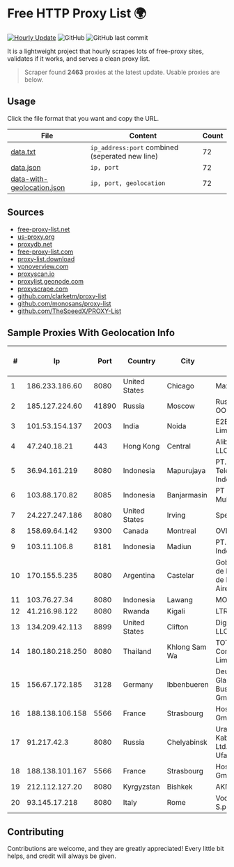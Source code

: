 
# Free HTTP Proxy List 🌍

[![Hourly Update](https://github.com/mertguvencli/http-proxy-list/actions/workflows/main.yml/badge.svg?branch=main)](https://github.com/mertguvencli/http-proxy-list/actions/workflows/main.yml)
![GitHub](https://img.shields.io/github/license/mertguvencli/http-proxy-list)
![GitHub last commit](https://img.shields.io/github/last-commit/mertguvencli/http-proxy-list)

It is a lightweight project that hourly scrapes lots of free-proxy sites, validates if it works, and serves a clean proxy list.


> Scraper found **2463** proxies at the latest update. Usable proxies are below.

## Usage

Click the file format that you want and copy the URL.


|File|Content|Count|
|----|-------|-----|
|[data.txt](https://raw.githubusercontent.com/mertguvencli/http-proxy-list/main/proxy-list/data.txt)|`ip_address:port` combined (seperated new line)|72|
|[data.json](https://raw.githubusercontent.com/mertguvencli/http-proxy-list/main/proxy-list/data.json)|`ip, port`|72|
|[data-with-geolocation.json](https://raw.githubusercontent.com/mertguvencli/http-proxy-list/main/proxy-list/data-with-geolocation.json)|`ip, port, geolocation`|72|

## Sources

* [free-proxy-list.net](https://free-proxy-list.net)
* [us-proxy.org](https://www.us-proxy.org)
* [proxydb.net](http://proxydb.net)
* [free-proxy-list.com](https://free-proxy-list.com/?page=&port=&type%5B%5D=http&type%5B%5D=https&up_time=0&search=Search)
* [proxy-list.download](https://www.proxy-list.download/HTTP)
* [vpnoverview.com](https://vpnoverview.com/privacy/anonymous-browsing/free-proxy-servers)
* [proxyscan.io](https://www.proxyscan.io)
* [proxylist.geonode.com](https://proxylist.geonode.com/api/proxy-list?limit=300&page=1&sort_by=lastChecked&sort_type=desc&protocols=http,https)
* [proxyscrape.com](https://api.proxyscrape.com/v2/?request=displayproxies&protocol=http&timeout=10000&country=all&ssl=all&anonymity=all)
* [github.com/clarketm/proxy-list](https://raw.githubusercontent.com/clarketm/proxy-list/master/proxy-list-raw.txt)
* [github.com/monosans/proxy-list](https://raw.githubusercontent.com/monosans/proxy-list/main/proxies/http.txt)
* [github.com/TheSpeedX/PROXY-List](https://raw.githubusercontent.com/TheSpeedX/PROXY-List/master/http.txt)


## Sample Proxies With Geolocation Info

|#|Ip|Port|Country|City|Internet Service Provider|
|-|--|----|-------|----|-------------------------|
|1|186.233.186.60|8080|United States|Chicago|Maxihost LTDA|
|2|185.127.224.60|41890|Russia|Moscow|Rusphone OOO|
|3|101.53.154.137|2003|India|Noida|E2E Networks Limited|
|4|47.240.18.21|443|Hong Kong|Central|Alibaba.com LLC|
|5|36.94.161.219|8080|Indonesia|Mapurujaya|PT. Telekomunikasi Indonesia|
|6|103.88.170.82|8085|Indonesia|Banjarmasin|PT Mitra Lintas Multimedia|
|7|24.227.247.186|8080|United States|Irving|Spectrum|
|8|158.69.64.142|9300|Canada|Montreal|OVH SAS|
|9|103.11.106.8|8181|Indonesia|Madiun|PT. Pascal Indonesia|
|10|170.155.5.235|8080|Argentina|Castelar|Gobernacion de la Provincia de Buenos Aires|
|11|103.76.27.34|8080|Indonesia|Lawang|MORATELINDO|
|12|41.216.98.122|8080|Rwanda|Kigali|LTR|
|13|134.209.42.113|8899|United States|Clifton|DigitalOcean, LLC|
|14|180.180.218.250|8080|Thailand|Khlong Sam Wa|TOT Public Company Limited|
|15|156.67.172.185|3128|Germany|Ibbenbueren|Deutsche Glasfaser Business GmbH|
|16|188.138.106.158|5566|France|Strasbourg|Host Europe GmbH|
|17|91.217.42.3|8080|Russia|Chelyabinsk|Uralskie Kabelnye Seti Ltd. Verkhny Ufaley|
|18|188.138.101.167|5566|France|Strasbourg|Host Europe GmbH|
|19|212.112.127.20|8080|Kyrgyzstan|Bishkek|AKNET Ltd.|
|20|93.145.17.218|8080|Italy|Rome|Vodafone Italia S.p.A.|



## Contributing

Contributions are welcome, and they are greatly appreciated! Every
little bit helps, and credit will always be given.

